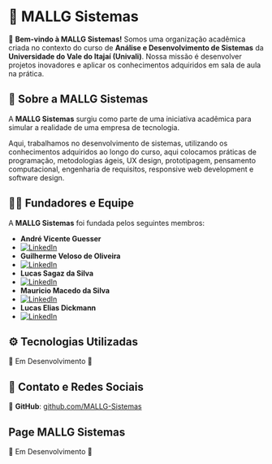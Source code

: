 # 🏢 MALLG Sistemas

🚀 **Bem-vindo à MALLG Sistemas!** Somos uma organização acadêmica criada no contexto do curso de **Análise e Desenvolvimento de Sistemas** da **Universidade do Vale do Itajaí (Univali)**. Nossa missão é desenvolver projetos inovadores e aplicar os conhecimentos adquiridos em sala de aula na prática.

## 📌 Sobre a MALLG Sistemas

A **MALLG Sistemas** surgiu como parte de uma iniciativa acadêmica para simular a realidade de uma empresa de tecnologia.

Aqui, trabalhamos no desenvolvimento de sistemas, utilizando os conhecimentos adquiridos ao longo do curso, aqui colocamos práticas de programação, metodologias ágeis, UX design, prototipagem, pensamento computacional, engenharia de requisitos, responsive web development e software design.

## 👨‍💻 Fundadores e Equipe

A **MALLG Sistemas** foi fundada pelos seguintes membros:

- **André Vicente Guesser**
- [![LinkedIn](https://img.shields.io/badge/LinkedIn-0077B5?style=for-the-badge&logo=linkedin&logoColor=white)](https://www.linkedin.com/in/andr%C3%A9-guesser-184823356/)
- **Guilherme Veloso de Oliveira**
- [![LinkedIn](https://img.shields.io/badge/LinkedIn-0077B5?style=for-the-badge&logo=linkedin&logoColor=white)]()
- **Lucas Sagaz da Silva**
- [![LinkedIn](https://img.shields.io/badge/LinkedIn-0077B5?style=for-the-badge&logo=linkedin&logoColor=white)](https://www.linkedin.com/in/lucas-sagaz-da-silva-6a41b3230/)
- **Mauricio Macedo da Silva**
- [![LinkedIn](https://img.shields.io/badge/LinkedIn-0077B5?style=for-the-badge&logo=linkedin&logoColor=white)](https://www.linkedin.com/in/mauricio-macedo-22570085/)
- **Lucas Elias Dickmann**
- [![LinkedIn](https://img.shields.io/badge/LinkedIn-0077B5?style=for-the-badge&logo=linkedin&logoColor=white)](https://linkedin.com/in/lucas-dickmann)

## ⚙️ Tecnologias Utilizadas

🚧 Em Desenvolvimento 🚧

## 📩 Contato e Redes Sociais

📌 **GitHub**: [github.com/MALLG-Sistemas](https://github.com/MALLG-Sistemas)

## Page MALLG Sistemas

🚧 Em Desenvolvimento 🚧
